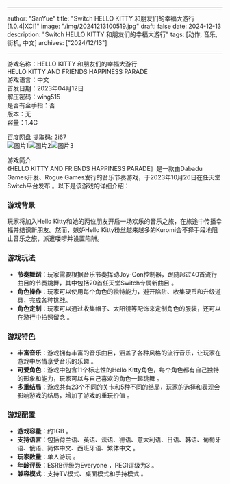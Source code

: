 
---
author: "SanYue"
title: "Switch HELLO KITTY 和朋友们的幸福大游行[1.0.4|XCI]"
image: "/img/20241213100519.jpg"
draft: false
date: 2024-12-13
description: "Switch HELLO KITTY 和朋友们的幸福大游行"
tags: [动作, 音乐, 街机, 中文]
archives: ["2024/12/13"]

---

游戏名称：HELLO KITTY 和朋友们的幸福大游行   
HELLO KITTY AND FRIENDS HAPPINESS PARADE    
游戏语言：中文  
首发日期：2023年04月12日  
解压密码：wing515  
是否有金手指：否  
版本：无   
容量：1.4G

[百度网盘](https://pan.baidu.com/s/1LDS9ueBZDhcRlTnAkjZ54A) 提取码: 2i67  
![图片1](/img/scm3g5.jpg)![图片2](/img/scm3g4.jpg)![图片3](/img/scm3g6.jpg)  

游戏简介  
《HELLO KITTY AND FRIENDS HAPPINESS PARADE》是一款由Dabadu Games开发、Rogue Games发行的音乐节奏游戏，于2023年10月26日在任天堂Switch平台发布 。以下是该游戏的详细介绍：

### 游戏背景
玩家将加入Hello Kitty和她的两位朋友开启一场欢乐的音乐之旅，在旅途中传播幸福并结识新朋友。然而，嫉妒Hello Kitty粉丝越来越多的Kuromi会不择手段地阻止音乐之旅，派遣喽啰并设置陷阱。

### 游戏玩法
- **节奏舞蹈**：玩家需要根据音乐节奏挥动Joy-Con控制器，跟随超过40首流行曲目的节奏跳舞，其中包括20首任天堂Switch专属新曲目 。
- **角色操作**：玩家可以使用每个角色的独特能力，避开陷阱、收集硬币和升级道具，完成各种挑战。
- **角色定制**：玩家可以通过收集帽子、太阳镜等配饰来定制角色的服装，还可以在游行中拍照留念 。

### 游戏特色
- **丰富音乐**：游戏拥有丰富的音乐曲目，涵盖了各种风格的流行音乐，让玩家在游戏中尽情享受音乐的乐趣 。
- **可爱角色**：游戏中包含11个标志性的Hello Kitty角色，每个角色都有自己独特的形象和能力，玩家可以与自己喜欢的角色一起跳舞 。
- **多重结局**：游戏共有23个不同的关卡和5种不同的结局，玩家的选择和表现会影响游戏的结局，增加了游戏的重玩价值 。

### 游戏配置
- **游戏容量**：约1GB 。
- **支持语言**：包括荷兰语、英语、法语、德语、意大利语、日语、韩语、葡萄牙语、俄语、简体中文、西班牙语、繁体中文 。
- **玩家数量**：单人游玩 。
- **年龄评级**：ESRB评级为Everyone ，PEGI评级为3 。
- **兼容模式**：支持TV模式、桌面模式和手持模式 。

